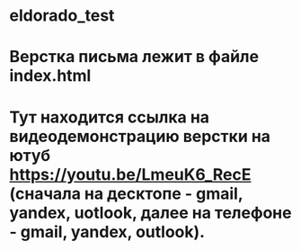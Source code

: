 # eldorado_test

# Верстка письма лежит в файле index.html
# Тут находится ссылка на видеодемонстрацию верстки на ютуб https://youtu.be/LmeuK6_RecE (сначала на десктопе - gmail, yandex, uotlook, далее на телефоне - gmail, yandex, outlook).
